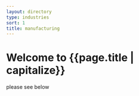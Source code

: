 ```yaml
---
layout: directory
type: industries
sort: 1
title: manufacturing
---
```

# Welcome to {{page.title | capitalize}}

please see below
